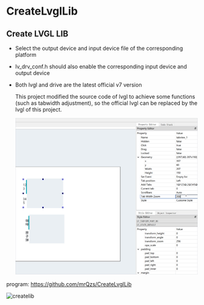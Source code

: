 # CreateLvglLib
## Create LVGL LIB

- Select the output device and input device file of the corresponding platform

- lv_drv_conf.h should also enable the corresponding input device and output device

- Both lvgl and drive are the latest official v7 version

  This project modified the source code of lvgl to achieve some functions (such as tabwidth adjustment), so the official lvgl can be replaced by the lvgl of this project.

  ![tabwidth](https://github.com/mrQzs/CreateLvglLib/blob/main/tabwidth.gif)

program: https://github.com/mrQzs/CreateLvglLib

![createlib](https://github.com/mrQzs/CreateLvglLib/blob/main/createlib.gif)

